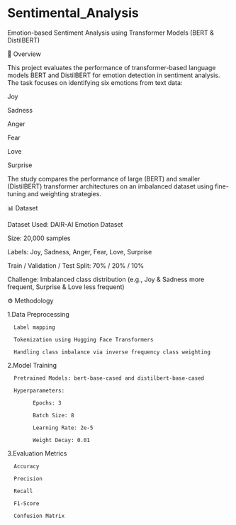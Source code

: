 # Sentimental_Analysis

Emotion-based Sentiment Analysis using Transformer Models (BERT & DistilBERT)

📌 Overview

This project evaluates the performance of transformer-based language models BERT and DistilBERT for emotion detection in sentiment analysis.
The task focuses on identifying six emotions from text data:

Joy

Sadness

Anger

Fear

Love

Surprise

The study compares the performance of large (BERT) and smaller (DistilBERT) transformer architectures on an imbalanced dataset using fine-tuning and weighting strategies.

📊 Dataset

Dataset Used: DAIR-AI Emotion Dataset

Size: 20,000 samples

Labels: Joy, Sadness, Anger, Fear, Love, Surprise

Train / Validation / Test Split: 70% / 20% / 10%

Challenge: Imbalanced class distribution (e.g., Joy & Sadness more frequent, Surprise & Love less frequent)

⚙️ Methodology

1.Data Preprocessing

      Label mapping

      Tokenization using Hugging Face Transformers

      Handling class imbalance via inverse frequency class weighting

2.Model Training

      Pretrained Models: bert-base-cased and distilbert-base-cased

      Hyperparameters:

            Epochs: 3

            Batch Size: 8

            Learning Rate: 2e-5

            Weight Decay: 0.01

3.Evaluation Metrics

      Accuracy

      Precision

      Recall

      F1-Score

      Confusion Matrix
